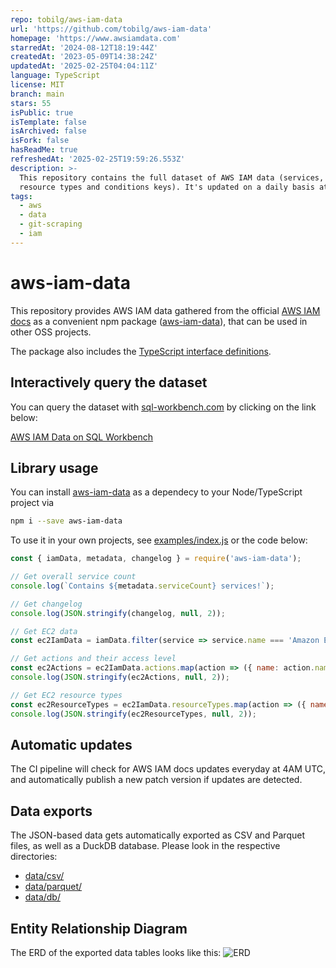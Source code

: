 ```yaml
---
repo: tobilg/aws-iam-data
url: 'https://github.com/tobilg/aws-iam-data'
homepage: 'https://www.awsiamdata.com'
starredAt: '2024-08-12T18:19:44Z'
createdAt: '2023-05-09T14:38:24Z'
updatedAt: '2025-02-25T04:04:11Z'
language: TypeScript
license: MIT
branch: main
stars: 55
isPublic: true
isTemplate: false
isArchived: false
isFork: false
hasReadMe: true
refreshedAt: '2025-02-25T19:59:26.553Z'
description: >-
  This repository contains the full dataset of AWS IAM data (services, actions,
  resource types and conditions keys). It's updated on a daily basis at 4AM UTC.
tags:
  - aws
  - data
  - git-scraping
  - iam
---
```


# aws-iam-data
This repository provides AWS IAM data gathered from the official [AWS IAM docs](https://docs.aws.amazon.com/service-authorization/latest/reference/reference_policies_actions-resources-contextkeys.html) as a convenient npm package ([aws-iam-data](https://www.npmjs.com/package/aws-iam-data)), that can be used in other OSS projects.

The package also includes the [TypeScript interface definitions](src/awsIamData.d.ts).

## Interactively query the dataset
You can query the dataset with [sql-workbench.com](https://www.sql-workbench.com/) by clicking on the link below:

[AWS IAM Data on SQL Workbench](https://sql-workbench.com/#queries=v0,ATTACH-'https%3A%2F%2Fraw.githubusercontent.com%2Ftobilg%2Faws%20iam%20data%2Fmain%2Fdata%2Fdb%2Fiam.duckdb'-as-aws_iam-(READ_ONLY)~,SELECT-s.name%2C-count(distinct-a.action_id)%3A%3Aint-AS-action_cnt-FROM-aws_iam.services-s-INNER-JOIN-aws_iam.actions-a-ON-a.service_id-%3D-s.service_id-GROUP-BY-ALL-ORDER-BY-action_cnt-DESC~)

## Library usage
You can install [aws-iam-data](https://www.npmjs.com/package/aws-iam-data) as a dependecy to your Node/TypeScript project via 

```bash
npm i --save aws-iam-data
```

To use it in your own projects, see [examples/index.js](examples/index.js) or the code below:

```javascript
const { iamData, metadata, changelog } = require('aws-iam-data');

// Get overall service count
console.log(`Contains ${metadata.serviceCount} services!`);

// Get changelog
console.log(JSON.stringify(changelog, null, 2));

// Get EC2 data
const ec2IamData = iamData.filter(service => service.name === 'Amazon EC2')[0];

// Get actions and their access level
const ec2Actions = ec2IamData.actions.map(action => ({ name: action.name, accessLevel: action.accessLevel }));
console.log(JSON.stringify(ec2Actions, null, 2));

// Get EC2 resource types
const ec2ResourceTypes = ec2IamData.resourceTypes.map(action => ({ name: action.name, arnPattern: action.arnPattern }));
console.log(JSON.stringify(ec2ResourceTypes, null, 2));
```

## Automatic updates
The CI pipeline will check for AWS IAM docs updates everyday at 4AM UTC, and automatically publish a new patch version if updates are detected.


## Data exports
The JSON-based data gets automatically exported as CSV and Parquet files, as well as a DuckDB database. Please look in the respective directories:

* [data/csv/](data/csv/)
* [data/parquet/](data/parquet/)
* [data/db/](data/db/)
## Entity Relationship Diagram
The ERD of the exported data tables looks like this:
![ERD](docs/erd.png)
